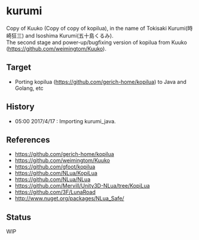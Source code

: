# kurumi
Copy of Kuuko (Copy of copy of kopilua), in the name of Tokisaki Kurumi(時崎狂三) and Isoshima Kurumi(五十島くるみ).  
The second stage and power-up/bugfixing version of kopilua from Kuuko (https://github.com/weimingtom/Kuuko).    

## Target  
* Porting kopilua (https://github.com/gerich-home/kopilua) to Java and Golang, etc     

## History
* 05:00 2017/4/17 : Importing kurumi_java.  

## References  
* https://github.com/gerich-home/kopilua  
* https://github.com/weimingtom/Kuuko  
* https://github.com/gfoot/kopilua  
* https://github.com/NLua/KopiLua  
* https://github.com/NLua/NLua  
* https://github.com/Mervill/Unity3D-NLua/tree/KopiLua  
* https://github.com/3F/LunaRoad  
* http://www.nuget.org/packages/NLua_Safe/  

## Status  
WIP  
